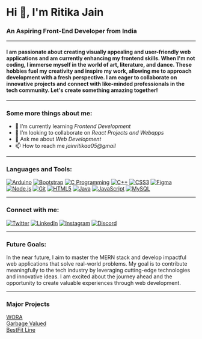 # Hi 👋, I'm Ritika Jain
### An Aspiring Front-End Developer from India

---

#### I am passionate about creating visually appealing and user-friendly web applications and am currently enhancing my frontend skills. When I'm not coding, I immerse myself in the world of art, literature, and dance. These hobbies fuel my creativity and inspire my work, allowing me to approach development with a fresh perspective. I am eager to collaborate on innovative projects and connect with like-minded professionals in the tech community. Let's create something amazing together!

---

### Some more things about me:

- 🌱 I’m currently learning *Frontend Development*
- 👯 I’m looking to collaborate on *React Projects and Webapps*
- 💬 Ask me about *Web Development*
- 📫 How to reach me *jainritikaa05@gmail*

---

### Languages and Tools:
[![Arduino](https://img.icons8.com/color/48/000000/arduino.png)](https://www.arduino.cc/)
[![Bootstrap](https://img.icons8.com/color/48/000000/bootstrap.png)](https://getbootstrap.com/)
[![C Programming](https://img.icons8.com/color/48/000000/c-programming.png)](https://www.cprogramming.com/)
[![C++](https://img.icons8.com/color/48/000000/c-plus-plus-logo.png)](https://www.w3schools.com/cpp/)
[![CSS3](https://img.icons8.com/color/48/000000/css3.png)](https://www.w3schools.com/css/)
[![Figma](https://img.icons8.com/color/48/000000/figma.png)](https://www.figma.com/)
[![Node.js](https://img.icons8.com/color/48/000000/nodejs.png)](https://nodejs.org/)
[![Git](https://img.icons8.com/color/48/000000/git.png)](https://git-scm.com/)
[![HTML5](https://img.icons8.com/color/48/000000/html-5.png)](https://www.w3.org/html/)
[![Java](https://img.icons8.com/color/48/000000/java-coffee-cup-logo.png)](https://www.java.com/)
[![JavaScript](https://img.icons8.com/color/48/000000/javascript.png)](https://developer.mozilla.org/en-US/docs/Web/JavaScript)
[![MySQL](https://img.icons8.com/color/48/000000/mysql.png)](https://www.mysql.com/)


---

### Connect with me:
[![Twitter](https://img.icons8.com/color/48/000000/twitter.png)](https://twitter.com/jainritikaa05)
[![LinkedIn](https://img.icons8.com/color/48/000000/linkedin.png)](https://linkedin.com/in/jainritikaa)
[![Instagram](https://img.icons8.com/color/48/000000/instagram-new.png)](https://instagram.com/jainritikaaa)
[![Discord](https://img.icons8.com/color/48/000000/discord-new-logo.png)](https://discord.gg/ritika0487)

---

### Future Goals:
In the near future, I aim to master the MERN stack and develop impactful web applications that solve real-world problems. My goal is to contribute meaningfully to the tech industry by leveraging cutting-edge technologies and innovative ideas. I am excited about the journey ahead and the opportunity to create valuable experiences through web development.

---

### Major Projects
[WORA](https://github.com/Mrigank118/Wora-Version-1)
<br>
[Garbage Valued](https://jainritikaa.github.io/Garbage-Valued/)
<br>
[BestFit Line](https://jainritikaa.github.io/Best-Fit-Line-Generator/)
<br>

